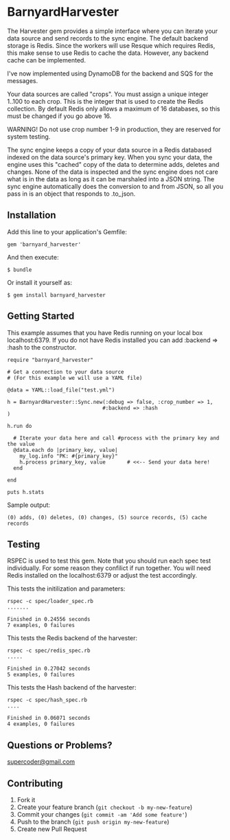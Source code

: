 # BarnyardHarvester

The Harvester gem provides a simple interface where you can iterate your data source and send records to the sync engine.  The default backend storage is Redis.  Since the workers will use Resque which requires Redis, this make sense to use Redis to cache the data.  However, any backend cache can be implemented.

I've now implemented using DynamoDB for the backend and SQS for the messages.

Your data sources are called "crops".  You must assign a unique integer 1..100 to each crop.  This is the integer that is used to create the Redis collection.  By default Redis only allows a maximum of 16 databases, so this must be changed if you go above 16.

WARNING!  Do not use crop number 1-9 in production, they are reserved for system testing.

The sync engine keeps a copy of your data source in a Redis databased indexed on the data source's primary key.  When you sync your data, the engine uses this "cached" copy of the data to determine adds, deletes and changes.  None of the data is inspected and the sync engine does not care what is in the data as long as it can be marshaled into a JSON string.  The sync engine automatically does the conversion to and from JSON, so all you pass in is an object that responds to .to_json.

## Installation

Add this line to your application's Gemfile:

    gem 'barnyard_harvester'

And then execute:

    $ bundle

Or install it yourself as:

    $ gem install barnyard_harvester

## Getting Started

This example assumes that you have Redis running on your local box localhost:6379.  If you do not have Redis installed you can add :backend => :hash to the constructor.

    require "barnyard_harvester"

    # Get a connection to your data source
    # (For this example we will use a YAML file)

    @data = YAML::load_file("test.yml")

    h = BarnyardHarvester::Sync.new(:debug => false, :crop_number => 1,
                                   #:backend => :hash
    )

    h.run do

      # Iterate your data here and call #process with the primary key and the value
      @data.each do |primary_key, value|
        my_log.info "PK: #{primary_key}"
        h.process primary_key, value       # <<-- Send your data here!
      end

    end

    puts h.stats

Sample output:

    (0) adds, (0) deletes, (0) changes, (5) source records, (5) cache records

## Testing

RSPEC is used to test this gem.  Note that you should run each spec test individually.  For some reason they confilict if run together.  You will need Redis installed on the localhost:6379 or adjust the test accordingly.

This tests the initilization and parameters:

    rspec -c spec/loader_spec.rb
    .......

    Finished in 0.24556 seconds
    7 examples, 0 failures

This tests the Redis backend of the harvester:

    rspec -c spec/redis_spec.rb
    .....

    Finished in 0.27042 seconds
    5 examples, 0 failures

This tests the Hash backend of the harvester:

    rspec -c spec/hash_spec.rb
    ....

    Finished in 0.06071 seconds
    4 examples, 0 failures

## Questions or Problems?

supercoder@gmail.com

## Contributing

1. Fork it
2. Create your feature branch (`git checkout -b my-new-feature`)
3. Commit your changes (`git commit -am 'Add some feature'`)
4. Push to the branch (`git push origin my-new-feature`)
5. Create new Pull Request
